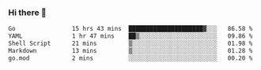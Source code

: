 ### Hi there 👋

<!--
**yeya24/yeya24** is a ✨ _special_ ✨ repository because its `README.md` (this file) appears on your GitHub profile.

Here are some ideas to get you started:

- 🔭 I’m currently working on ...
- 🌱 I’m currently learning ...
- 👯 I’m looking to collaborate on ...
- 🤔 I’m looking for help with ...
- 💬 Ask me about ...
- 📫 How to reach me: ...
- 😄 Pronouns: ...
- ⚡ Fun fact: ...
-->

<!--START_SECTION:waka-->

```txt
Go                15 hrs 43 mins  █████████████████████▓░░░   86.58 %
YAML              1 hr 47 mins    ██▒░░░░░░░░░░░░░░░░░░░░░░   09.86 %
Shell Script      21 mins         ▒░░░░░░░░░░░░░░░░░░░░░░░░   01.98 %
Markdown          13 mins         ▒░░░░░░░░░░░░░░░░░░░░░░░░   01.28 %
go.mod            2 mins          ░░░░░░░░░░░░░░░░░░░░░░░░░   00.20 %
```

<!--END_SECTION:waka-->
